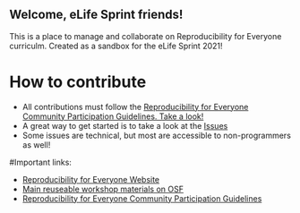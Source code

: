 ## Welcome, eLife Sprint friends!
This is a place to manage and collaborate on Reproducibility for Everyone curriculm. Created as a sandbox for the eLife Sprint 2021!

# How to contribute
- All contributions must follow the [Reproducibility for Everyone Community Participation Guidelines. Take a look!](https://www.repro4everyone.org/guidelines)
- A great way to get started is to take a look at the [Issues](https://github.com/repro4everyone/curriculum/issues)
- Some issues are technical, but most are accessible to non-programmers as well!

#Important links:
- [Reproducibility for Everyone Website](https://www.repro4everyone.org/)
- [Main reuseable workshop materials on OSF](https://osf.io/fw2qz/)
- [Reproducibility for Everyone Community Participation Guidelines](https://www.repro4everyone.org/guidelines)

